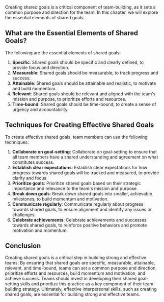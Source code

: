 

Creating shared goals is a critical component of team-building, as it sets a common purpose and direction for the team. In this chapter, we will explore the essential elements of shared goals.

## What are the Essential Elements of Shared Goals?

The following are the essential elements of shared goals:

1. **Specific**: Shared goals should be specific and clearly defined, to provide focus and direction.
2. **Measurable**: Shared goals should be measurable, to track progress and success.
3. **Attainable**: Shared goals should be attainable and realistic, to motivate and build momentum.
4. **Relevant**: Shared goals should be relevant and aligned with the team's mission and purpose, to prioritize efforts and resources.
5. **Time-bound**: Shared goals should be time-bound, to create a sense of urgency and accountability.

## Techniques for Creating Effective Shared Goals

To create effective shared goals, team members can use the following techniques:

1. **Collaborate on goal-setting**: Collaborate on goal-setting to ensure that all team members have a shared understanding and agreement on what constitutes success.
2. **Establish clear expectations**: Establish clear expectations for how progress towards shared goals will be tracked and measured, to provide clarity and focus.
3. **Prioritize goals**: Prioritize shared goals based on their strategic importance and relevance to the team's mission and purpose.
4. **Break down goals**: Break down shared goals into smaller, achievable milestones, to build momentum and motivation.
5. **Communicate regularly**: Communicate regularly about progress towards shared goals, to ensure alignment and identify any issues or challenges.
6. **Celebrate achievements**: Celebrate achievements and successes towards shared goals, to reinforce positive behaviors and promote motivation and momentum.

## Conclusion

Creating shared goals is a critical step in building strong and effective teams. By ensuring that shared goals are specific, measurable, attainable, relevant, and time-bound, teams can set a common purpose and direction, prioritize efforts and resources, build momentum and motivation, and achieve success. Teams should invest in developing their shared goal-setting skills and prioritize this practice as a key component of their team-building strategy. Ultimately, effective interpersonal skills, such as creating shared goals, are essential for building strong and effective teams.
